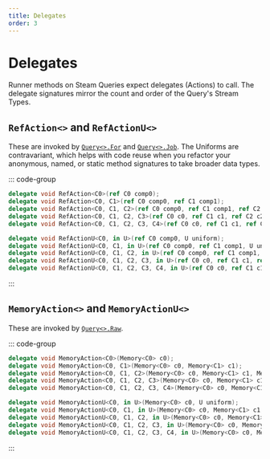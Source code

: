 ```yaml
---
title: Delegates 
order: 3
---
```

# Delegates
Runner methods on Steam Queries expect delegates (Actions) to call. The delegate signatures mirror the count and order of the Query's Stream Types.

## `RefAction<>` and `RefActionU<>`
These are invoked by [`Query<>.For`](Query.For.md) and [`Query<>.Job`](Query.Job.md). The Uniforms are contravariant, which helps with code reuse when you refactor your anonymous, named, or static method signatures to take broader data types.

::: code-group
```cs [plain]
delegate void RefAction<C0>(ref C0 comp0);
delegate void RefAction<C0, C1>(ref C0 comp0, ref C1 comp1);
delegate void RefAction<C0, C1, C2>(ref C0 comp0, ref C1 comp1, ref C2 comp2);
delegate void RefAction<C0, C1, C2, C3>(ref C0 c0, ref C1 c1, ref C2 c2, ref C3 c3);
delegate void RefAction<C0, C1, C2, C3, C4>(ref C0 c0, ref C1 c1, ref C2 c2, ref C3 c3, ref C4 c4);
```

```cs [with uniform]
delegate void RefActionU<C0, in U>(ref C0 comp0, U uniform);
delegate void RefActionU<C0, C1, in U>(ref C0 comp0, ref C1 comp1, U uniform);
delegate void RefActionU<C0, C1, C2, in U>(ref C0 comp0, ref C1 comp1, ref C2 comp2, U uniform);
delegate void RefActionU<C0, C1, C2, C3, in U>(ref C0 c0, ref C1 c1, ref C2 c2, ref C3 c3, U uniform);
delegate void RefActionU<C0, C1, C2, C3, C4, in U>(ref C0 c0, ref C1 c1, ref C2 c2, ref C3 c3, ref C4 c4, U uniform);
```
:::


## `MemoryAction<>` and `MemoryActionU<>`
These are invoked by [`Query<>.Raw`](Query.Raw.md).

::: code-group
```cs [plain]
delegate void MemoryAction<C0>(Memory<C0> c0);
delegate void MemoryAction<C0, C1>(Memory<C0> c0, Memory<C1> c1);
delegate void MemoryAction<C0, C1, C2>(Memory<C0> c0, Memory<C1> c1, Memory<C2> c2);
delegate void MemoryAction<C0, C1, C2, C3>(Memory<C0> c0, Memory<C1> c1, Memory<C2> c2, Memory<C3> c3);
delegate void MemoryAction<C0, C1, C2, C3, C4>(Memory<C0> c0, Memory<C1> c1, Memory<C2> c2, Memory<C3> c3, Memory<C4> c4);
```

```cs [with uniform]
delegate void MemoryActionU<C0, in U>(Memory<C0> c0, U uniform);
delegate void MemoryActionU<C0, C1, in U>(Memory<C0> c0, Memory<C1> c1, U uniform);
delegate void MemoryActionU<C0, C1, C2, in U>(Memory<C0> c0, Memory<C1> c1, Memory<C2> c2, U uniform);
delegate void MemoryActionU<C0, C1, C2, C3, in U>(Memory<C0> c0, Memory<C1> c1, Memory<C2> c2, Memory<C3> c3, U uniform);
delegate void MemoryActionU<C0, C1, C2, C3, C4, in U>(Memory<C0> c0, Memory<C1> c1, Memory<C2> c2, Memory<C3> c3, Memory<C4> c4, U uniform);
```
:::

